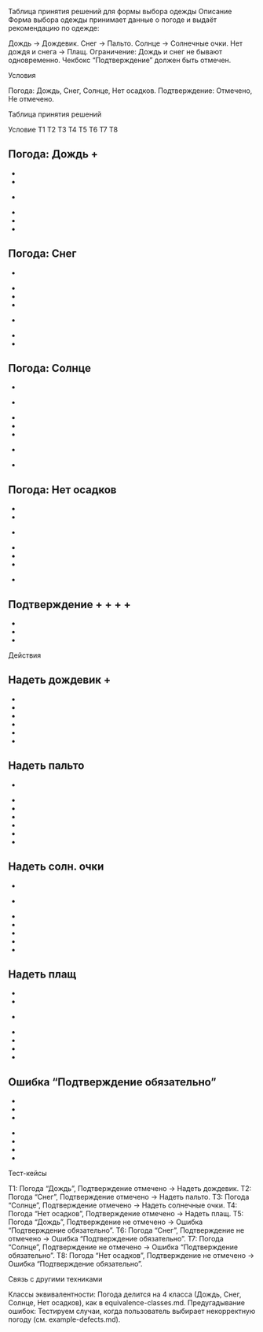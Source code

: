 Таблица принятия решений для формы выбора одежды
Описание
Форма выбора одежды принимает данные о погоде и выдаёт рекомендацию по одежде:

Дождь → Дождевик.
Снег → Пальто.
Солнце → Солнечные очки.
Нет дождя и снега → Плащ.
Ограничение: Дождь и снег не бывают одновременно.
Чекбокс “Подтверждение” должен быть отмечен.

Условия

Погода: Дождь, Снег, Солнце, Нет осадков.
Подтверждение: Отмечено, Не отмечено.

Таблица принятия решений



Условие
Т1
Т2
Т3
Т4
Т5
Т6
Т7
Т8



Погода: Дождь
+
-
-
-
+
-
-
-


Погода: Снег
-
+
-
-
-
+
-
-


Погода: Солнце
-
-
+
-
-
-
+
-


Погода: Нет осадков
-
-
-
+
-
-
-
+


Подтверждение
+
+
+
+
-
-
-
-


Действия










Надеть дождевик
+
-
-
-
-
-
-
-


Надеть пальто
-
+
-
-
-
-
-
-


Надеть солн. очки
-
-
+
-
-
-
-
-


Надеть плащ
-
-
-
+
-
-
-
-


Ошибка “Подтверждение обязательно”
-
-
-
-
+
+
+
+


Тест-кейсы

Т1: Погода “Дождь”, Подтверждение отмечено → Надеть дождевик.
Т2: Погода “Снег”, Подтверждение отмечено → Надеть пальто.
Т3: Погода “Солнце”, Подтверждение отмечено → Надеть солнечные очки.
Т4: Погода “Нет осадков”, Подтверждение отмечено → Надеть плащ.
Т5: Погода “Дождь”, Подтверждение не отмечено → Ошибка “Подтверждение обязательно”.
Т6: Погода “Снег”, Подтверждение не отмечено → Ошибка “Подтверждение обязательно”.
Т7: Погода “Солнце”, Подтверждение не отмечено → Ошибка “Подтверждение обязательно”.
Т8: Погода “Нет осадков”, Подтверждение не отмечено → Ошибка “Подтверждение обязательно”.

Связь с другими техниками

Классы эквивалентности: Погода делится на 4 класса (Дождь, Снег, Солнце, Нет осадков), как в equivalence-classes.md.
Предугадывание ошибок: Тестируем случаи, когда пользователь выбирает некорректную погоду (см. example-defects.md).


